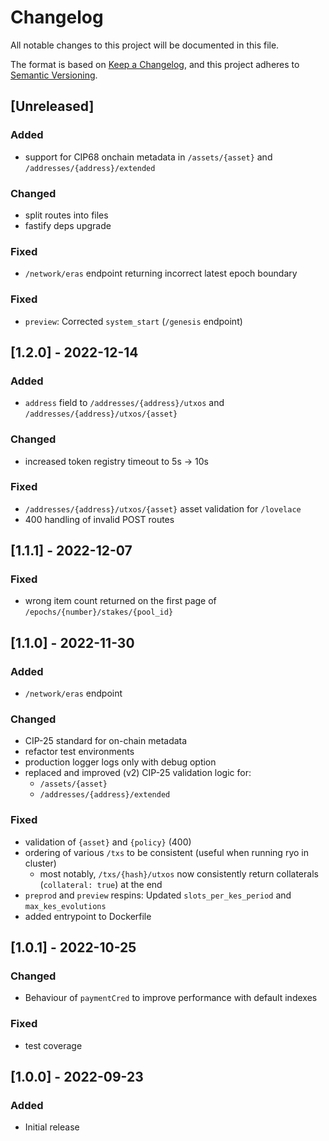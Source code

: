 # Changelog

All notable changes to this project will be documented in this file.

The format is based on [Keep a Changelog](https://keepachangelog.com/en/1.0.0/),
and this project adheres to [Semantic Versioning](https://semver.org/spec/v2.0.0.html).

## [Unreleased]

### Added

- support for CIP68 onchain metadata in `/assets/{asset}` and `/addresses/{address}/extended`

### Changed

- split routes into files
- fastify deps upgrade

### Fixed

- `/network/eras` endpoint returning incorrect latest epoch boundary

### Fixed

- `preview`: Corrected `system_start` (`/genesis` endpoint)

## [1.2.0] - 2022-12-14

### Added

- `address` field to `/addresses/{address}/utxos` and `/addresses/{address}/utxos/{asset}`

### Changed

- increased token registry timeout to 5s -> 10s

### Fixed

- `/addresses/{address}/utxos/{asset}` asset validation for `/lovelace`
- 400 handling of invalid POST routes

## [1.1.1] - 2022-12-07

### Fixed

- wrong item count returned on the first page of `/epochs/{number}/stakes/{pool_id}`

## [1.1.0] - 2022-11-30

### Added

- `/network/eras` endpoint

### Changed

- CIP-25 standard for on-chain metadata
- refactor test environments
- production logger logs only with debug option
- replaced and improved (v2) CIP-25 validation logic for:
  - `/assets/{asset}`
  - `/addresses/{address}/extended`

### Fixed

- validation of `{asset}` and `{policy}` (400)
- ordering of various `/txs` to be consistent (useful when running ryo in cluster)
  - most notably, `/txs/{hash}/utxos` now consistently return collaterals (`collateral: true`) at the end
- `preprod` and `preview` respins: Updated `slots_per_kes_period` and `max_kes_evolutions`
- added entrypoint to Dockerfile

## [1.0.1] - 2022-10-25

### Changed

- Behaviour of `paymentCred` to improve performance with default indexes

### Fixed

- test coverage

## [1.0.0] - 2022-09-23

### Added

- Initial release
